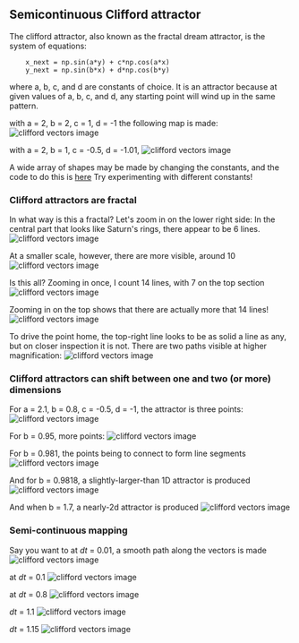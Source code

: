 ## Semicontinuous Clifford attractor

The clifford attractor, also known as the fractal dream attractor, is the system of equations:
```python3
	x_next = np.sin(a*y) + c*np.cos(a*x) 
	y_next = np.sin(b*x) + d*np.cos(b*y)
```
where a, b, c, and d are constants of choice.  It is an attractor because at given values of a, b, c, and d,
any starting point will wind up in the same pattern. 

with a = 2, b = 2, c = 1, d = -1 the following map is made:
![clifford vectors image]({{https://blbadger.github.io}}clifford_attractor/clifford_1.png)

with a = 2, b = 1, c = -0.5, d = -1.01, 
![clifford vectors image]({{https://blbadger.github.io}}clifford_attractor/clifford_2.png)

A wide array of shapes may be made by changing the constants, and the code to do this is 
[here](https://github.com/blbadger/2D_strange_attractors/blob/master/clifford_attractor.py)
Try experimenting with different constants!

### Clifford attractors are fractal

In what way is this a fractal?  Let's zoom in on the lower right side: 
In the central part that looks like Saturn's rings, there appear to be 6 lines.
![clifford vectors image]({{https://blbadger.github.io}}clifford_attractor/clifford_zoom1.png)

At a smaller scale, however, there are more visible, around 10
![clifford vectors image]({{https://blbadger.github.io}}clifford_attractor/clifford_zoom2.png)

Is this all? Zooming in once, I count 14 lines, with 7 on the top section
![clifford vectors image]({{https://blbadger.github.io}}clifford_attractor/clifford_zoom3.png)

Zooming in on the top shows that there are actually more that 14 lines!
![clifford vectors image]({{https://blbadger.github.io}}clifford_attractor/clifford_zoom4.png)

To drive the point home, the top-right line looks to be as solid a line as any, but on closer inspection it is not. 
There are two paths visible at higher magnification:
![clifford vectors image]({{https://blbadger.github.io}}clifford_attractor/clifford_zoom5.png)

### Clifford attractors can shift between one and two (or more) dimensions

For a = 2.1, b = 0.8, c = -0.5, d = -1, the attractor is three points:
![clifford vectors image]({{https://blbadger.github.io}}clifford_attractor/clifford_0d.png)

For b = 0.95, more points:
![clifford vectors image]({{https://blbadger.github.io}}clifford_attractor/clifford_0d2.png)

For b = 0.981, the points being to connect to form line segments
![clifford vectors image]({{https://blbadger.github.io}}clifford_attractor/clifford_1d1.png)

And for b = 0.9818, a slightly-larger-than 1D attractor is produced
![clifford vectors image]({{https://blbadger.github.io}}clifford_attractor/clifford_1d2.png)

And when b = 1.7, a nearly-2d attractor is produced
![clifford vectors image]({{https://blbadger.github.io}}clifford_attractor/clifford_2d1.png)

### Semi-continuous mapping

Say you want to 
at *dt* = 0.01, a smooth path along the vectors is made
![clifford vectors image]({{https://blbadger.github.io}}clifford_attractor/semi_clifford_0.01t.png)

at *dt* = 0.1
![clifford vectors image]({{https://blbadger.github.io}}clifford_attractor/semi_clifford_0.1t.png)

at *dt* = 0.8
![clifford vectors image]({{https://blbadger.github.io}}clifford_attractor/semi_clifford_0.8t.png)

*dt* = 1.1
![clifford vectors image]({{https://blbadger.github.io}}clifford_attractor/semi_clifford_1.1t.png)

*dt* = 1.15
![clifford vectors image]({{https://blbadger.github.io}}clifford_attractor/semi_clifford_1.15t.png)





